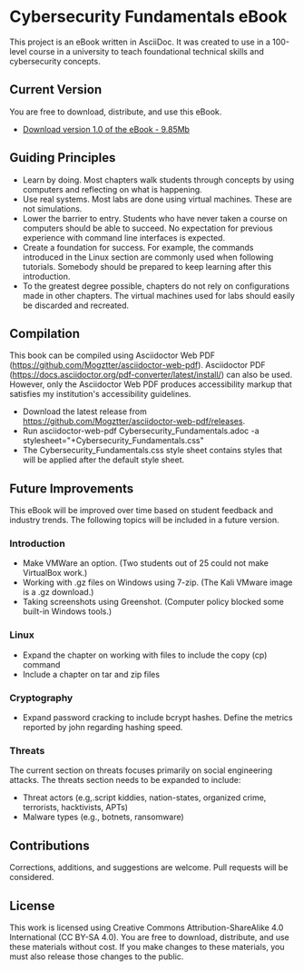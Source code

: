 # Cybersecurity Fundamentals eBook

This project is an eBook written in AsciiDoc. It was created to use in a 100-level course in a university to teach foundational technical skills and cybersecurity concepts. 

## Current Version

You are free to download, distribute, and use this eBook.

* [Download version 1.0 of the eBook - 9.85Mb](https://github.com/jimmarq/cyfunbook/releases/download/v1.0/Cybersecurity_Fundamentals-1.0.pdf)

## Guiding Principles

* Learn by doing. Most chapters walk students through concepts by using computers and reflecting on what is happening.
* Use real systems. Most labs are done using virtual machines. These are not simulations.
* Lower the barrier to entry. Students who have never taken a course on computers should be able to succeed. No expectation for previous experience with command line interfaces is expected.
* Create a foundation for success. For example, the commands introduced in the Linux section are commonly used when following tutorials. Somebody should be prepared to keep learning after this introduction.
* To the greatest degree possible, chapters do not rely on configurations made in other chapters. The virtual machines used for labs should easily be discarded and recreated.

## Compilation

This book can be compiled using Asciidoctor Web PDF (https://github.com/Mogztter/asciidoctor-web-pdf). Asciidoctor PDF (https://docs.asciidoctor.org/pdf-converter/latest/install/) can also be used. However, only the Asciidoctor Web PDF produces accessibility markup that satisfies my institution's accessibility guidelines.

* Download the latest release from https://github.com/Mogztter/asciidoctor-web-pdf/releases.
* Run asciidoctor-web-pdf Cybersecurity_Fundamentals.adoc -a stylesheet="+Cybersecurity_Fundamentals.css"
* The Cybersecurity_Fundamentals.css style sheet contains styles that will be applied after the default style sheet.

## Future Improvements

This eBook will be improved over time based on student feedback and industry trends. The following topics will be included in a future version.

### Introduction

* Make VMWare an option. (Two students out of 25 could not make VirtualBox work.)
* Working with .gz files on Windows using 7-zip. (The Kali VMware image is a .gz download.)
* Taking screenshots using Greenshot. (Computer policy blocked some built-in Windows tools.)

### Linux

* Expand the chapter on working with files to include the copy (cp) command
* Include a chapter on tar and zip files

### Cryptography

* Expand password cracking to include bcrypt hashes. Define the metrics reported by john regarding hashing speed.

### Threats

The current section on threats focuses primarily on social engineering attacks. The threats section needs to be expanded to include:

* Threat actors (e.g,.script kiddies, nation-states, organized crime, terrorists, hacktivists, APTs)
* Malware types (e.g., botnets, ransomware)

## Contributions

Corrections, additions, and suggestions are welcome. Pull requests will be considered. 

## License

This work is licensed using Creative Commons Attribution-ShareAlike 4.0 International (CC BY-SA 4.0). You are free to download, distribute, and use these materials without cost. If you make changes to these materials, you must also release those changes to the public.
